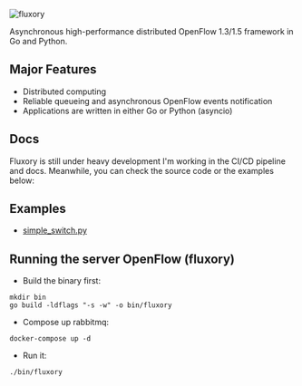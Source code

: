 
![fluxory](
https://lh3.googleusercontent.com/uccVAZW63u72EAUsQ-SSGIuQD8bf7-2lITgrhXQ6X2ZwyT0hN3yH2DJwZ43kJTLp5JDXzYD-_XQkddc5UCoeRyVvlqgx5X_UtnXndyGVKYAIJrRsnzP9vVyNRlmM4nDl1IuXCCLXUj9WZRrYqzJZ0g8FK_FbNphNkEvuKNiv2I4A_uflpF2euuEjtLWuwm18GB9uoByvhWxVUmEgZHKBMWkFw_aR0sNgRbjtgKCJlQOqjAWyvdgZbhhh5SYJ2IXQk3XV814cTq419wyZtX1SDEWX_bpAjqB1HyAzVJEbdEsp-R5qPHG6eLYcpJXJ8Td1VG1Kg_Mal6uGzIw7MOBKash3_E0XEjlnNdV3EDRNgiXzn9WId5UQm7InkeHFjvn-onG13v0NMr_nf9BRLgQNbycahiEmCyaJfOtobBcNXi5MYpfQ77ICZ7VJTeMNiy7js4pgHACDkCw6rXmmKlNJj1lxFs4ZsvFXyX77yZGQdEX_cJnU834sjDhyO1GKihDcFY0QUHfoBwcNPsRstnN8osbnvTWhHFsl5HvF5Fp_oQZHigSX4kk-IANA6v8ds63CgC7K1qHdIKBSWmOEonqbUgsqwAnUnKEJxQuU9cciAfVAxyGT4y3gJMOnHZnDG5jzAUEd-m1eF8jb05WGuEjWRg5KiaHpHA=w500-h180-no)

Asynchronous high-performance distributed OpenFlow 1.3/1.5 framework in Go and Python.

## Major Features

- Distributed computing
- Reliable queueing and asynchronous OpenFlow events notification
- Applications are written in either Go or Python (asyncio)

## Docs

Fluxory is still under heavy development I'm working in the CI/CD pipeline and docs. Meanwhile, you can check the source code or the examples below:

## Examples

- [simple_switch.py](./examples/simple_switch.py)

## Running the server OpenFlow (fluxory)

- Build the binary first:

```
mkdir bin
go build -ldflags "-s -w" -o bin/fluxory
```

- Compose up rabbitmq:

```
docker-compose up -d
```

- Run it:

```
./bin/fluxory
```
